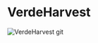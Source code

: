 # VerdeHarvest

![VerdeHarvest git](https://github.com/VerdeHarvest/.github/assets/59466195/1779d95d-c2cc-489d-a448-991c90d73424)

